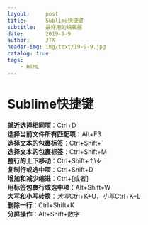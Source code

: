 ```yaml
---
layout:     post                    
title:      Sublime快捷键                     
subtitle:   最好用的编辑器               
date:       2019-9-9               
author:     JTX                      
header-img: img/text/19-9-9.jpg   
catalog: true                        
tags:                                
    - HTML
---
```


# Sublime快捷键

**就近选择相同项**：Ctrl+D<br/>
**选择当前文件所有匹配项**：Alt+F3<br/>
**选择文本的包裹标签**：Ctrl+Shift+\`<br/>
**选择文本的包裹标签**：Ctrl+Shift+M<br/>
**整行的上下移动**：Ctrl+Shift+↑\↓<br/>
**复制行或选中项**：Ctrl+Shift+D<br/>
**增加和减少缩进**：Ctrl+\[或者\]<br/>
**用标签包裹行或选中项**：Alt+Shift+W<br/>
**大写和小写转换**：*大写*Ctrl+K+U，*小写*Ctrl+K+L<br/>
**删除一行**：Ctrl+Shift+K<br/>
**分屏操作**：Alt+Shift+数字<br/>